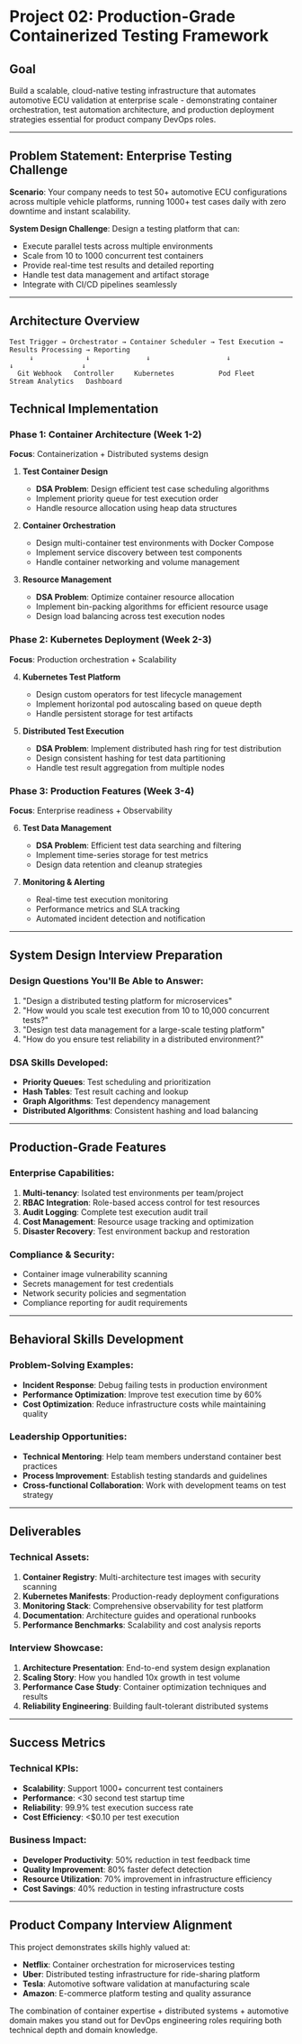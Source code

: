 # Project 02: Production-Grade Containerized Testing Framework

## Goal
Build a scalable, cloud-native testing infrastructure that automates automotive ECU validation at enterprise scale - demonstrating container orchestration, test automation architecture, and production deployment strategies essential for product company DevOps roles.

---

## Problem Statement: Enterprise Testing Challenge

**Scenario**: Your company needs to test 50+ automotive ECU configurations across multiple vehicle platforms, running 1000+ test cases daily with zero downtime and instant scalability.

**System Design Challenge**: Design a testing platform that can:
- Execute parallel tests across multiple environments
- Scale from 10 to 1000 concurrent test containers
- Provide real-time test results and detailed reporting
- Handle test data management and artifact storage
- Integrate with CI/CD pipelines seamlessly

---

## Architecture Overview

```
Test Trigger → Orchestrator → Container Scheduler → Test Execution → Results Processing → Reporting
     ↓             ↓              ↓                   ↓                ↓                 ↓
  Git Webhook   Controller     Kubernetes           Pod Fleet      Stream Analytics   Dashboard
```

## Technical Implementation

### Phase 1: Container Architecture (Week 1-2)
**Focus**: Containerization + Distributed systems design

1. **Test Container Design**
   - **DSA Problem**: Design efficient test case scheduling algorithms
   - Implement priority queue for test execution order
   - Handle resource allocation using heap data structures

2. **Container Orchestration**
   - Design multi-container test environments with Docker Compose
   - Implement service discovery between test components
   - Handle container networking and volume management

3. **Resource Management**
   - **DSA Problem**: Optimize container resource allocation
   - Implement bin-packing algorithms for efficient resource usage
   - Design load balancing across test execution nodes

### Phase 2: Kubernetes Deployment (Week 2-3)
**Focus**: Production orchestration + Scalability

4. **Kubernetes Test Platform**
   - Design custom operators for test lifecycle management
   - Implement horizontal pod autoscaling based on queue depth
   - Handle persistent storage for test artifacts

5. **Distributed Test Execution**
   - **DSA Problem**: Implement distributed hash ring for test distribution
   - Design consistent hashing for test data partitioning
   - Handle test result aggregation from multiple nodes

### Phase 3: Production Features (Week 3-4)
**Focus**: Enterprise readiness + Observability

6. **Test Data Management**
   - **DSA Problem**: Efficient test data searching and filtering
   - Implement time-series storage for test metrics
   - Design data retention and cleanup strategies

7. **Monitoring & Alerting**
   - Real-time test execution monitoring
   - Performance metrics and SLA tracking
   - Automated incident detection and notification

---

## System Design Interview Preparation

### Design Questions You'll Be Able to Answer:
1. "Design a distributed testing platform for microservices"
2. "How would you scale test execution from 10 to 10,000 concurrent tests?"
3. "Design test data management for a large-scale testing platform"
4. "How do you ensure test reliability in a distributed environment?"

### DSA Skills Developed:
- **Priority Queues**: Test scheduling and prioritization
- **Hash Tables**: Test result caching and lookup
- **Graph Algorithms**: Test dependency management
- **Distributed Algorithms**: Consistent hashing and load balancing

---

## Production-Grade Features

### Enterprise Capabilities:
1. **Multi-tenancy**: Isolated test environments per team/project
2. **RBAC Integration**: Role-based access control for test resources
3. **Audit Logging**: Complete test execution audit trail
4. **Cost Management**: Resource usage tracking and optimization
5. **Disaster Recovery**: Test environment backup and restoration

### Compliance & Security:
- Container image vulnerability scanning
- Secrets management for test credentials
- Network security policies and segmentation
- Compliance reporting for audit requirements

---

## Behavioral Skills Development

### Problem-Solving Examples:
- **Incident Response**: Debug failing tests in production environment
- **Performance Optimization**: Improve test execution time by 60%
- **Cost Optimization**: Reduce infrastructure costs while maintaining quality

### Leadership Opportunities:
- **Technical Mentoring**: Help team members understand container best practices
- **Process Improvement**: Establish testing standards and guidelines
- **Cross-functional Collaboration**: Work with development teams on test strategy

---

## Deliverables

### Technical Assets:
1. **Container Registry**: Multi-architecture test images with security scanning
2. **Kubernetes Manifests**: Production-ready deployment configurations
3. **Monitoring Stack**: Comprehensive observability for test platform
4. **Documentation**: Architecture guides and operational runbooks
5. **Performance Benchmarks**: Scalability and cost analysis reports

### Interview Showcase:
1. **Architecture Presentation**: End-to-end system design explanation
2. **Scaling Story**: How you handled 10x growth in test volume
3. **Performance Case Study**: Container optimization techniques and results
4. **Reliability Engineering**: Building fault-tolerant distributed systems

---

## Success Metrics

### Technical KPIs:
- **Scalability**: Support 1000+ concurrent test containers
- **Performance**: <30 second test startup time
- **Reliability**: 99.9% test execution success rate
- **Cost Efficiency**: <$0.10 per test execution

### Business Impact:
- **Developer Productivity**: 50% reduction in test feedback time
- **Quality Improvement**: 80% faster defect detection
- **Resource Utilization**: 70% improvement in infrastructure efficiency
- **Cost Savings**: 40% reduction in testing infrastructure costs

---

## Product Company Interview Alignment

This project demonstrates skills highly valued at:
- **Netflix**: Container orchestration for microservices testing
- **Uber**: Distributed testing infrastructure for ride-sharing platform
- **Tesla**: Automotive software validation at manufacturing scale
- **Amazon**: E-commerce platform testing and quality assurance

The combination of container expertise + distributed systems + automotive domain makes you stand out for DevOps engineering roles requiring both technical depth and domain knowledge.